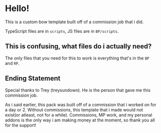 # Hello!
This is a custom bow template built off of a commission job that i did.

TypeScript files are in ``scripts``, JS files are in ``BP/scripts``. 


## This is confusing, what files do i actually need?
The only files that you need for this to work is everything that's in the ``BP`` and ``RP``.

## Ending Statement
Special thanks to Trey (treysundown). He is the person that gave me this commission job.

As i said earlier, this pack was built off of a commission that i worked on for a day or 2.
Without commissions, this template that i made would not exist(or atleast, not for a while).
Commissions, MP work, and my personal addons is the only way i am making money at the moment, so thank you all for the support!